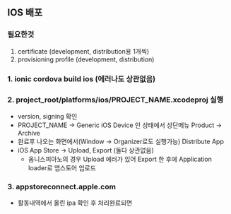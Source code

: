 ## IOS 배포

### 필요한것
  1. certificate (development, distribution용 1개씩)
  2. provisioning profile (development, distribution)
 

### 1. ionic cordova build ios (에러나도 상관없음)
  
### 2. project_root/platforms/ios/PROJECT_NAME.xcodeproj 실행
  - version, signing 확인
  - PROJECT_NAME -> Generic iOS Device 인 상태에서 상단메뉴 Product -> Archive
  - 완료후 나오는 화면에서(Window -> Organizer로도 실행가능) Distribute App
  - iOS App Store -> Upload, Export (둘다 상관없음)
    - 옴니스피아노의 경우 Upload 에러가 있어 Export 한 후에 Application loader로 앱스토어 업로드
    
### 3. appstoreconnect.apple.com
  - 활동내역에서 올린 ipa 확인 후 처리완료되면 
